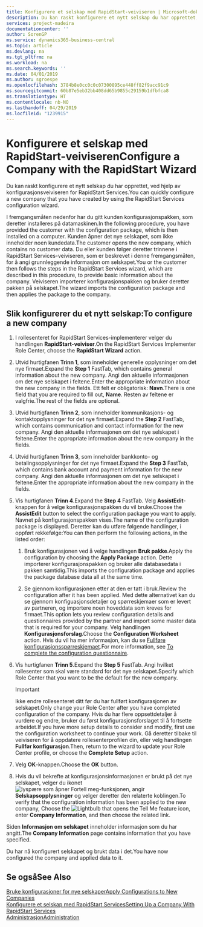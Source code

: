 ```yaml
---
title: Konfigurere et selskap med RapidStart-veiviseren | Microsoft-dokumentasjon
description: Du kan raskt konfigurere et nytt selskap du har opprettet, ved hjelp av konfigurasjonsveiviseren for RapidStart Services.
services: project-madeira
documentationcenter: ''
author: SorenGP
ms.service: dynamics365-business-central
ms.topic: article
ms.devlang: na
ms.tgt_pltfrm: na
ms.workload: na
ms.search.keywords: ''
ms.date: 04/01/2019
ms.author: sgroespe
ms.openlocfilehash: 3784b8e0cc0c0c07300895ce448ff82f9acc91c9
ms.sourcegitcommit: 60b87e5eb32bb408dd65b9855c29159b1dfbfca8
ms.translationtype: HT
ms.contentlocale: nb-NO
ms.lasthandoff: 04/29/2019
ms.locfileid: "1239915"
---
```

# <a name="configure-a-company-with-the-rapidstart-wizard"></a><span data-ttu-id="7b449-103">Konfigurere et selskap med RapidStart-veiviseren</span><span class="sxs-lookup"><span data-stu-id="7b449-103">Configure a Company with the RapidStart Wizard</span></span>
<span data-ttu-id="7b449-104">Du kan raskt konfigurere et nytt selskap du har opprettet, ved hjelp av konfigurasjonsveiviseren for RapidStart Services.</span><span class="sxs-lookup"><span data-stu-id="7b449-104">You can quickly configure a new company that you have created by using the RapidStart Services configuration wizard.</span></span>

<span data-ttu-id="7b449-105">I fremgangsmåten nedenfor har du gitt kunden konfigurasjonspakken, som deretter installeres på datamaskinen.</span><span class="sxs-lookup"><span data-stu-id="7b449-105">In the following procedure, you have provided the customer with the configuration package, which is then installed on a computer.</span></span> <span data-ttu-id="7b449-106">Kunden åpner det nye selskapet, som ikke inneholder noen kundedata.</span><span class="sxs-lookup"><span data-stu-id="7b449-106">The customer opens the new company, which contains no customer data.</span></span> <span data-ttu-id="7b449-107">Du eller kunden følger deretter trinnene i RapidStart Services-veiviseren, som er beskrevet i denne fremgangsmåten, for å angi grunnleggende informasjon om selskapet.</span><span class="sxs-lookup"><span data-stu-id="7b449-107">You or the customer then follows the steps in the RapidStart Services wizard, which are described in this procedure, to provide basic information about the company.</span></span> <span data-ttu-id="7b449-108">Veiviseren importerer konfigurasjonspakken og bruker deretter pakken på selskapet.</span><span class="sxs-lookup"><span data-stu-id="7b449-108">The wizard imports the configuration package and then applies the package to the company.</span></span>  

## <a name="to-configure-a-new-company"></a><span data-ttu-id="7b449-109">Slik konfigurerer du et nytt selskap:</span><span class="sxs-lookup"><span data-stu-id="7b449-109">To configure a new company</span></span>  
1. <span data-ttu-id="7b449-110">I rollesenteret for RapidStart Services-implementerer velger du handlingen **RapidStart-veiviser**.</span><span class="sxs-lookup"><span data-stu-id="7b449-110">On the RapidStart Services Implementer Role Center, choose the **RapidStart Wizard** action.</span></span>  
2. <span data-ttu-id="7b449-111">Utvid hurtigfanen **Trinn 1**, som inneholder generelle opplysninger om det nye firmaet.</span><span class="sxs-lookup"><span data-stu-id="7b449-111">Expand the **Step 1** FastTab, which contains general information about the new company.</span></span> <span data-ttu-id="7b449-112">Angi den aktuelle informasjonen om det nye selskapet i feltene.</span><span class="sxs-lookup"><span data-stu-id="7b449-112">Enter the appropriate information about the new company in the fields.</span></span> <span data-ttu-id="7b449-113">Ett felt er obligatorisk: **Navn**.</span><span class="sxs-lookup"><span data-stu-id="7b449-113">There is one field that you are required to fill out, **Name**.</span></span> <span data-ttu-id="7b449-114">Resten av feltene er valgfrie.</span><span class="sxs-lookup"><span data-stu-id="7b449-114">The rest of the fields are optional.</span></span>  
3. <span data-ttu-id="7b449-115">Utvid hurtigfanen **Trinn 2**, som inneholder kommunikasjons- og kontaktopplysninger for det nye firmaet.</span><span class="sxs-lookup"><span data-stu-id="7b449-115">Expand the **Step 2** FastTab, which contains communication and contact information for the new company.</span></span> <span data-ttu-id="7b449-116">Angi den aktuelle informasjonen om det nye selskapet i feltene.</span><span class="sxs-lookup"><span data-stu-id="7b449-116">Enter the appropriate information about the new company in the fields.</span></span>
4. <span data-ttu-id="7b449-117">Utvid hurtigfanen **Trinn 3**, som inneholder bankkonto- og betalingsopplysninger for det nye firmaet.</span><span class="sxs-lookup"><span data-stu-id="7b449-117">Expand the **Step 3** FastTab, which contains bank account and payment information for the new company.</span></span> <span data-ttu-id="7b449-118">Angi den aktuelle informasjonen om det nye selskapet i feltene.</span><span class="sxs-lookup"><span data-stu-id="7b449-118">Enter the appropriate information about the new company in the fields.</span></span>  
5. <span data-ttu-id="7b449-119">Vis hurtigfanen **Trinn 4**.</span><span class="sxs-lookup"><span data-stu-id="7b449-119">Expand the **Step 4** FastTab.</span></span> <span data-ttu-id="7b449-120">Velg **AssistEdit**-knappen for å velge konfigurasjonspakken du vil bruke.</span><span class="sxs-lookup"><span data-stu-id="7b449-120">Choose the **AssistEdit** button to select the configuration package you want to apply.</span></span> <span data-ttu-id="7b449-121">Navnet på konfigurasjonspakken vises.</span><span class="sxs-lookup"><span data-stu-id="7b449-121">The name of the configuration package is displayed.</span></span> <span data-ttu-id="7b449-122">Deretter kan du utføre følgende handlinger, i oppført rekkefølge:</span><span class="sxs-lookup"><span data-stu-id="7b449-122">You can then perform the following actions, in the listed order:</span></span>  

    1. <span data-ttu-id="7b449-123">Bruk konfigurasjonen ved å velge handlingen **Bruk pakke**.</span><span class="sxs-lookup"><span data-stu-id="7b449-123">Apply the configuration by choosing the **Apply Package** action.</span></span> <span data-ttu-id="7b449-124">Dette importerer konfigurasjonspakken og bruker alle databasedata i pakken samtidig.</span><span class="sxs-lookup"><span data-stu-id="7b449-124">This imports the configuration package and applies the package database data all at the same time.</span></span>  

    2. <span data-ttu-id="7b449-125">Se gjennom konfigurasjonen etter at den er tatt i bruk.</span><span class="sxs-lookup"><span data-stu-id="7b449-125">Review the configuration after it has been applied.</span></span> <span data-ttu-id="7b449-126">Med dette alternativet kan du se gjennom konfiguasjonsdetaljer og spørreskjemaer som er levert av partneren, og importere noen hoveddata som kreves for firmaet.</span><span class="sxs-lookup"><span data-stu-id="7b449-126">This option lets you review configuration details and questionnaires provided by the partner and import some master data that is required for your company.</span></span> <span data-ttu-id="7b449-127">Velg handlingen **Konfigurasjonsforslag**.</span><span class="sxs-lookup"><span data-stu-id="7b449-127">Choose the **Configuration Worksheet** action.</span></span> <span data-ttu-id="7b449-128">Hvis du vil ha mer informasjon, kan du se [Fullføre konfigurasjonsspørreskjemaet](admin-gather-customer-setup-values.md#to-complete-the-configuration-questionnaire).</span><span class="sxs-lookup"><span data-stu-id="7b449-128">For more information, see [To complete the configuration questionnaire](admin-gather-customer-setup-values.md#to-complete-the-configuration-questionnaire).</span></span>  

6. <span data-ttu-id="7b449-129">Vis hurtigfanen **Trinn 5**.</span><span class="sxs-lookup"><span data-stu-id="7b449-129">Expand the **Step 5** FastTab.</span></span> <span data-ttu-id="7b449-130">Angi hvilket rollesenter som skal være standard for det nye selskapet.</span><span class="sxs-lookup"><span data-stu-id="7b449-130">Specify which Role Center that you want to be the default for the new company.</span></span>  

    > [!IMPORTANT]  
    >  <span data-ttu-id="7b449-131">Ikke endre rollesenteret ditt før du har fullført konfigurasjonen av selskapet.</span><span class="sxs-lookup"><span data-stu-id="7b449-131">Only change your Role Center after you have completed configuration of the company.</span></span> <span data-ttu-id="7b449-132">Hvis du har flere oppsettdetaljer å vurdere og endre, bruker du først konfigurasjonsforslaget til å fortsette arbeidet.</span><span class="sxs-lookup"><span data-stu-id="7b449-132">If you have more setup details to consider and modify, first use the configuration worksheet to continue your work.</span></span> <span data-ttu-id="7b449-133">Gå deretter tilbake til veiviseren for å oppdatere rollesenterprofilen din, eller velg handlingen **Fullfør konfigurasjon**.</span><span class="sxs-lookup"><span data-stu-id="7b449-133">Then, return to the wizard to update your Role Center profile, or choose the **Complete Setup** action.</span></span>

7. <span data-ttu-id="7b449-134">Velg **OK**-knappen.</span><span class="sxs-lookup"><span data-stu-id="7b449-134">Choose the **OK** button.</span></span>  
8. <span data-ttu-id="7b449-135">Hvis du vil bekrefte at konfigurasjonsinformasjonen er brukt på det nye selskapet, velger du ikonet ![lyspære som åpner Fortell meg-funksjonen](media/ui-search/search_small.png "Fortell hva du vil gjøre"), angir **Selskapsopplysninger** og velger deretter den relaterte koblingen.</span><span class="sxs-lookup"><span data-stu-id="7b449-135">To verify that the configuration information has been applied to the new company, Choose the ![Lightbulb that opens the Tell Me feature](media/ui-search/search_small.png "Tell me what you want to do") icon, enter **Company Information**, and then choose the related link.</span></span>

<span data-ttu-id="7b449-136">Siden **Informasjon om selskapet** inneholder informasjon som du har angitt.</span><span class="sxs-lookup"><span data-stu-id="7b449-136">The **Company Information** page contains information that you have specified.</span></span>   

<span data-ttu-id="7b449-137">Du har nå konfigurert selskapet og brukt data i det.</span><span class="sxs-lookup"><span data-stu-id="7b449-137">You have now configured the company and applied data to it.</span></span>  

## <a name="see-also"></a><span data-ttu-id="7b449-138">Se også</span><span class="sxs-lookup"><span data-stu-id="7b449-138">See Also</span></span>  
[<span data-ttu-id="7b449-139">Bruke konfigurasjoner for nye selskaper</span><span class="sxs-lookup"><span data-stu-id="7b449-139">Apply Configurations to New Companies</span></span>](admin-apply-configuration-to-new-companies.md)  
[<span data-ttu-id="7b449-140">Konfigurere et selskap med RapidStart Services</span><span class="sxs-lookup"><span data-stu-id="7b449-140">Setting Up a Company With RapidStart Services</span></span>](admin-set-up-a-company-with-rapidstart.md)  
[<span data-ttu-id="7b449-141">Administrasjon</span><span class="sxs-lookup"><span data-stu-id="7b449-141">Administration</span></span>](admin-setup-and-administration.md)
